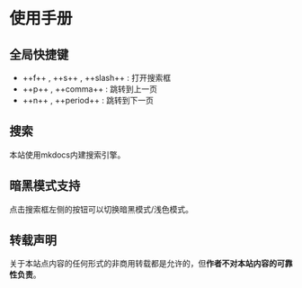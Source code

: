 # 使用手册

## 全局快捷键
+ ++f++ , ++s++ , ++slash++ : 打开搜索框
+ ++p++ , ++comma++ : 跳转到上一页
+ ++n++ , ++period++ : 跳转到下一页


## 搜索

本站使用mkdocs内建搜索引擎。

## 暗黑模式支持

点击搜索框左侧的按钮可以切换暗黑模式/浅色模式。

## 转载声明

关于本站点内容的任何形式的非商用转载都是允许的，但**作者不对本站内容的可靠性负责**。
